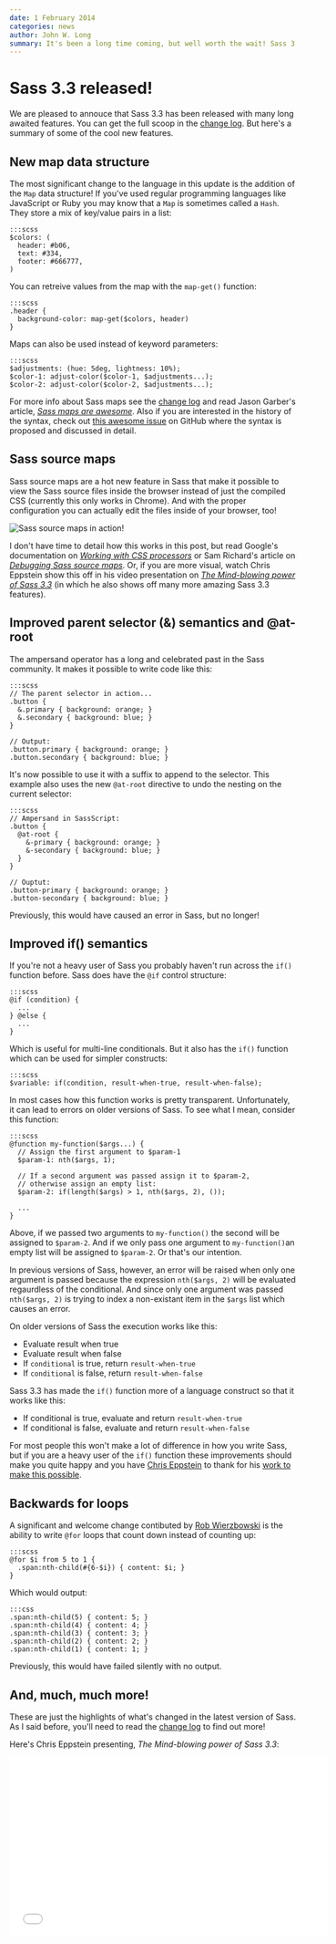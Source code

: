 ```yaml
---
date: 1 February 2014
categories: news
author: John W. Long
summary: It's been a long time coming, but well worth the wait! Sass 3.3 includes many long awaited features, including the new Map data structure, source maps, improved ampersand semantics, and an improved `if()` function.
---
```


# Sass 3.3 released!

We are pleased to annouce that Sass 3.3 has been released with many long awaited features. You can get the full scoop in the [change log](http://sass-lang.com/documentation/file.SASS_CHANGELOG.html). But here's a summary of some of the cool new features.


## New map data structure

The most significant change to the language in this update is the addition of the `Map` data structure! If you've used regular programming languages like JavaScript or Ruby you may know that a `Map` is sometimes called a `Hash`. They store a mix of key/value pairs in a list:

    :::scss
    $colors: (
      header: #b06,
      text: #334,
      footer: #666777,
    )

You can retreive values from the map with the `map-get()` function:

    :::scss
    .header {
      background-color: map-get($colors, header)
    }

Maps can also be used instead of keyword parameters:

    :::scss
    $adjustments: (hue: 5deg, lightness: 10%);
    $color-1: adjust-color($color-1, $adjustments...);
    $color-2: adjust-color($color-2, $adjustments...);

For more info about Sass maps see the [change log](https://github.com/nex3/sass/blob/master/doc-src/SASS_CHANGELOG.md) and read Jason Garber's article, *[Sass maps are awesome](http://viget.com/extend/sass-maps-are-awesome)*. Also if you are interested in the history of the syntax, check out [this awesome issue](https://github.com/nex3/sass/issues/642) on GitHub where the syntax is proposed and discussed in detail.


## Sass source maps

Sass source maps are a hot new feature in Sass that make it possible to view the Sass source files inside the browser instead of just the compiled CSS (currently this only works in Chrome). And with the proper configuration you can actually edit the files inside of your browser, too!

![Sass source maps in action!](/images/articles/sass-sources.png)

I don't have time to detail how this works in this post, but read Google's documentation on *[Working with CSS processors](https://developers.google.com/chrome-developer-tools/docs/css-preprocessors)* or Sam Richard's article on *[Debugging Sass source maps](http://snugug.com/musings/debugging-sass-source-maps)*. Or, if you are more visual, watch Chris Eppstein show this off in his video presentation on *[The Mind-blowing power of Sass 3.3](http://www.youtube.com/watch?v=-ZJeOJGazgE)* (in which he also shows off many more amazing Sass 3.3 features).


## Improved parent selector (&) semantics and @at-root

The ampersand operator has a long and celebrated past in the Sass community. It makes it possible to write code like this:

    :::scss
    // The parent selector in action...
    .button {
      &.primary { background: orange; }
      &.secondary { background: blue; }
    }

    // Output:
    .button.primary { background: orange; }
    .button.secondary { background: blue; }

It's now possible to use it with a suffix to append to the selector. This example also uses the new `@at-root` directive to undo the nesting on the current selector:

    :::scss
    // Ampersand in SassScript:
    .button {
      @at-root {
        &-primary { background: orange; }
        &-secondary { background: blue; }
      }
    }

    // Ouptut:
    .button-primary { background: orange; }
    .button-secondary { background: blue; }

Previously, this would have caused an error in Sass, but no longer!


## Improved if() semantics

If you're not a heavy user of Sass you probably haven't run across the `if()` function before. Sass does have the `@if` control structure:

    :::scss
    @if (condition) {
      ...
    } @else {
      ...
    }

Which is useful for multi-line conditionals. But it also has the `if()` function which can be used for simpler constructs:
    
    :::scss
    $variable: if(condition, result-when-true, result-when-false);

In most cases how this function works is pretty transparent. Unfortunately, it can lead to errors on older versions of Sass. To see what I mean, consider this function:

    :::scss
    @function my-function($args...) {
      // Assign the first argument to $param-1
      $param-1: nth($args, 1);
      
      // If a second argument was passed assign it to $param-2,
      // otherwise assign an empty list:
      $param-2: if(length($args) > 1, nth($args, 2), ());

      ...
    }

Above, if we passed two arguments to `my-function()` the second will be assigned to `$param-2`. And if we only pass one argument to `my-function()`an empty list will be assigned to `$param-2`. Or that's our intention.

In previous versions of Sass, however, an error will be raised when only one argument is passed because the expression `nth($args, 2)` will be evaluated regaurdless of the conditional. And since only one argument was passed `nth($args, 2)` is trying to index a non-existant item in the `$args` list which causes an error.

On older versions of Sass the execution works like this:

  * Evaluate result when true
  * Evaluate result when false
  * If `conditional` is true, return `result-when-true`
  * If `conditional` is false, return `result-when-false`

Sass 3.3 has made the `if()` function more of a language construct so that it works like this:

  * If conditional is true, evaluate and return `result-when-true`
  * If conditional is false, evaluate and return `result-when-false`

For most people this won't make a lot of difference in how you write Sass, but if you are a heavy user of the `if()` function these improvements should make you quite happy and you have [Chris Eppstein](https://twitter.com/chriseppstein) to thank for his [work to make this possible](https://github.com/nex3/sass/pull/836).


## Backwards for loops

A significant and welcome change contibuted by [Rob Wierzbowski](https://twitter.com/robwierzbowski) is the ability to write `@for` loops that count down instead of counting up:

    :::scss
    @for $i from 5 to 1 {
      .span:nth-child(#{6-$i}) { content: $i; }
    }

Which would output:

    :::css
    .span:nth-child(5) { content: 5; }
    .span:nth-child(4) { content: 4; }
    .span:nth-child(3) { content: 3; }
    .span:nth-child(2) { content: 2; }
    .span:nth-child(1) { content: 1; }

Previously, this would have failed silently with no output.


## And, much, much more!

These are just the highlights of what's changed in the latest version of Sass. As I said before, you'll need to read the [change log](http://sass-lang.com/documentation/file.SASS_CHANGELOG.html) to find out more!

Here's Chris Eppstein presenting, *The Mind-blowing power of Sass 3.3*:

<iframe width="560" height="315" src="//www.youtube.com/embed/-ZJeOJGazgE" frameborder="0" allowfullscreen></iframe>
